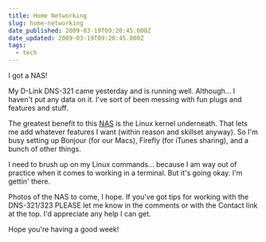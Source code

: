 ```yaml
---
title: Home Networking
slug: home-networking
date_published: 2009-03-19T09:20:45.000Z
date_updated: 2009-03-19T09:20:45.000Z
tags:
  - tech
---
```


I got a NAS!

My D-Link DNS-321 came yesterday and is running well. Although... I haven't put any data on it. I've sort of been messing with fun plugs and features and stuff.

The greatest benefit to this [NAS](http://en.wikipedia.org/wiki/Network-attached%20storage) is the Linux kernel underneath. That lets me add whatever features I want (within reason and skillset anyway). So I'm busy setting up Bonjour (for our Macs), Firefly (for iTunes sharing), and a bunch of other things.

I need to brush up on my Linux commands... because I am way out of practice when it comes to working in a terminal. But it's going okay. I'm gettin' there.

Photos of the NAS to come, I hope. If you've got tips for working with the DNS-321/323 PLEASE let me know in the comments or with the Contact link at the top. I'd appreciate any help I can get.

Hope you're having a good week!
